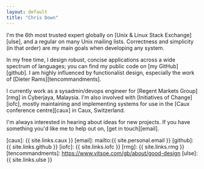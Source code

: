 ```yaml
---
layout: default
title: "Chris Down"
---
```


I'm the 6th most trusted expert globally on [Unix & Linux Stack
Exchange][ulse], and a regular on many Unix mailing lists. Correctness and
simplicity (in that order) are my main goals when developing any system.

In my free time, I design robust, concise applications across a wide spectrum
of languages; you can find my public code on [my GitHub][github]. I am highly
influenced by functionalist design, especially the work of [Dieter
Rams][tencommandments].

I currently work as a sysadmin/devops engineer for [Regent Markets Group][rmg]
in Cyberjaya, Malaysia. I'm also involved with [Initiatives of Change][iofc],
mostly maintaining and implementing systems for use in the [Caux conference
centre][caux] in Caux, Switzerland.

I'm always interested in hearing about ideas for new projects. If you have
something you'd like me to help out on, [get in touch][email].

[caux]:            {{ site.links.caux }}
[email]:           mailto:{{ site.personal.email }}
[github]:          {{ site.links.github }}
[iofc]:            {{ site.links.iofc }}
[rmg]:             {{ site.links.rmg }}
[tencommandments]: https://www.vitsoe.com/gb/about/good-design
[ulse]:            {{ site.links.ulse }}
